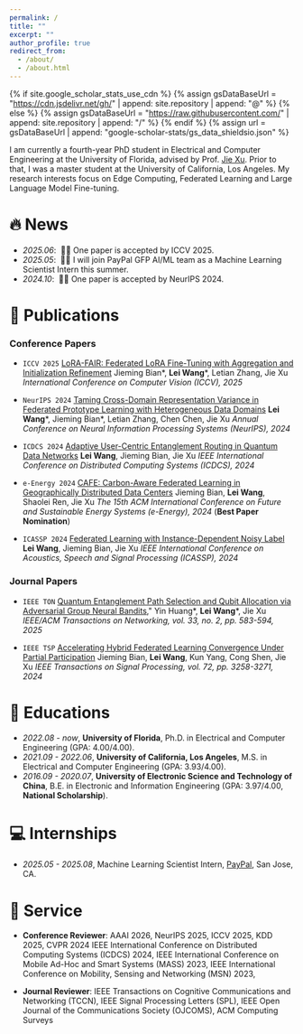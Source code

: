 ```yaml
---
permalink: /
title: ""
excerpt: ""
author_profile: true
redirect_from: 
  - /about/
  - /about.html
---
```


{% if site.google_scholar_stats_use_cdn %}
{% assign gsDataBaseUrl = "https://cdn.jsdelivr.net/gh/" | append: site.repository | append: "@" %}
{% else %}
{% assign gsDataBaseUrl = "https://raw.githubusercontent.com/" | append: site.repository | append: "/" %}
{% endif %}
{% assign url = gsDataBaseUrl | append: "google-scholar-stats/gs_data_shieldsio.json" %}

<span class='anchor' id='about-me'></span>

I am currently a fourth-year PhD student in Electrical and Computer Engineering at the University of Florida, advised by Prof. [Jie Xu](https://jiexu.ece.ufl.edu/).  Prior to that, I was a master student at the University of California, Los Angeles. My research interests focus on Edge Computing, Federated Learning and Large Language Model Fine-tuning.

# 🔥 News
- *2025.06*: &nbsp;🎉🎉 One paper is accepted by ICCV 2025.
- *2025.05*: &nbsp;🎉🎉 I will join PayPal GFP AI/ML team as a Machine Learning Scientist Intern this summer.
- *2024.10*: &nbsp;🎉🎉 One paper is accepted by NeurIPS 2024.

# 📝 Publications 

### Conference Papers
- `ICCV 2025`  [LoRA-FAIR: Federated LoRA Fine-Tuning with Aggregation and Initialization Refinement](https://arxiv.org/pdf/2411.14961)
  Jieming Bian\*, **Lei Wang**\*, Letian Zhang, Jie Xu
  *International Conference on Computer Vision (ICCV), 2025*
  
- `NeurIPS 2024` [Taming Cross-Domain Representation Variance in Federated Prototype Learning with Heterogeneous Data Domains](https://proceedings.neurips.cc/paper_files/paper/2024/hash/a11e42a37c6bc926d6dc57e0cca0e825-Abstract-Conference.html)
  **Lei Wang**\*, Jieming Bian\*, Letian Zhang, Chen Chen, Jie Xu
  *Annual Conference on Neural Information Processing Systems (NeurIPS), 2024*

- `ICDCS 2024` [Adaptive User-Centric Entanglement Routing in Quantum Data Networks](https://ieeexplore.ieee.org/document/10630974)
  **Lei Wang**, Jieming Bian, Jie Xu
  *IEEE International Conference on Distributed Computing Systems (ICDCS), 2024*

- `e-Energy 2024` [CAFE: Carbon-Aware Federated Learning in Geographically Distributed Data Centers](https://dl.acm.org/doi/10.1145/3632775.3661970)
  Jieming Bian, **Lei Wang**, Shaolei Ren, Jie Xu
  *The 15th ACM International Conference on Future and Sustainable Energy Systems (e-Energy), 2024* (**Best Paper Nomination**)

- `ICASSP 2024` [Federated Learning with Instance-Dependent Noisy Label](https://ieeexplore.ieee.org/document/10447823)
  **Lei Wang**, Jieming Bian, Jie Xu
  *IEEE International Conference on Acoustics, Speech and Signal Processing (ICASSP), 2024*

### Journal Papers
  
- `IEEE TON` [Quantum Entanglement Path Selection and Qubit Allocation via Adversarial Group Neural Bandits](https://ieeexplore.ieee.org/document/10811938),"
  Yin Huang\*, **Lei Wang**\*, Jie Xu
  *IEEE/ACM Transactions on Networking, vol. 33, no. 2, pp. 583-594, 2025*

- `IEEE TSP` [Accelerating Hybrid Federated Learning Convergence Under Partial Participation](https://ieeexplore.ieee.org/document/10546478)
  Jieming Bian, **Lei Wang**, Kun Yang, Cong Shen, Jie Xu
  *IEEE Transactions on Signal Processing, vol. 72, pp. 3258-3271, 2024*

# 📖 Educations
- *2022.08 - now*, **University of Florida**, Ph.D. in Electrical and Computer Engineering (GPA: 4.00/4.00).
- *2021.09 - 2022.06*, **University of California, Los Angeles**, M.S. in Electrical and Computer Engineering (GPA: 3.93/4.00). 
- *2016.09 - 2020.07*, **University of Electronic Science and Technology of China**, B.E. in Electronic and Information Engineering (GPA: 3.97/4.00, **National Scholarship**).

# 💻 Internships
- *2025.05 - 2025.08*, Machine Learning Scientist Intern, [PayPal](https://www.paypal.com/us/home), San Jose, CA.

# 💬 Service
- **Conference Reviewer**:
  AAAI 2026, NeurIPS 2025, ICCV 2025, KDD 2025, CVPR 2024
  IEEE International Conference on Distributed Computing Systems (ICDCS) 2024,
  IEEE International Conference on Mobile Ad-Hoc and Smart Systems (MASS) 2023,
  IEEE International Conference on Mobility, Sensing and Networking (MSN) 2023,

- **Journal Reviewer**:
  IEEE Transactions on Cognitive Communications and Networking (TCCN),
  IEEE Signal Processing Letters (SPL),
  IEEE Open Journal of the Communications Society (OJCOMS),
  ACM Computing Surveys

